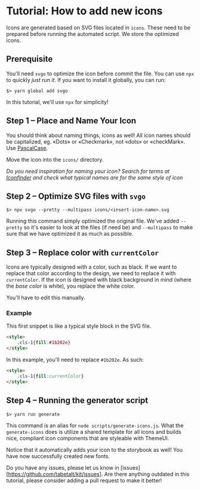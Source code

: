 # Tutorial: How to add new icons

Icons are generated based on SVG files located in `icons`. These need to be prepared before running the automated script. We store the optimized icons.

## Prerequisite

You'll need `svgo` to optimize the icon before commit the file. You can use `npx` to quickly _just run it_. If you want to install it globally, you can run:

```shell
$> yarn global add svgo
```

In this tutorial, we'll use `npx` for simplicity!

## Step 1 – Place and Name Your Icon

You should think about naming things, icons as well! All icon names should
be capitalized, eg. «Dots» or «Checkmark», not «dots» or «checkMark». Use [PascalCase](https://techterms.com/definition/pascalcase).

Move the icon into the `icons/` directory.

_Do you need inspiration for naming your icon? Search for terms at [Iconfinder](https://www.iconfinder.com/) and check what typical names are for the same style of icon_

## Step 2 – Optimize SVG files with `svgo`

```shell
$> npx svgo --pretty --multipass icons/<insert-icon-name>.svg
```

Running this command simply optimized the original file. We've added `--pretty` so it's easier to look at the files (if need be) and `--multipass` to make sure that we have optimized it as much as possible.

## Step 3 – Replace color with `currentColor`

Icons are typically designed with a color, such as black. If we want to replace that
color according to the design, we need to replace it with `currentColor`. If the
icon is designed with black background in mind (where the _base color_ is white), you replace the white color.

You'll have to edit this manually.

### Example

This first snippet is like a typical style block in the SVG file.

```html
<style>
    .cls-1{fill:#1b202e}
</style>
```

In this example, you'll need to replace `#1b202e`. As such:
```html
<style>
    .cls-1{fill:currentColor}
</style>
```

## Step 4 – Running the generator script

```shell
$> yarn run generate
```

This command is an alias for `node scripts/generate-icons.js`. What the `generate-icons` does is utilize a shared template for all icons and builds nice, compliant icon components that are styleable with ThemeUI.

Notice that it automatically adds your icon to the storybook as well!
You have now successfully created new fonts.

Do you have any issues, please let us know in [issues][https://github.com/tabetalt/kit/issues]. Are there anything outdated in this tutorial, please consider adding a pull request to make it better!